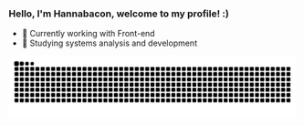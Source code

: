 ### Hello, I'm Hannabacon, welcome to my profile! :)


- 🔭 Currently working with Front-end
- 🌠 Studying systems analysis and development

<picture>
  <source media="(prefers-color-scheme: dark)" srcset="https://raw.githubusercontent.com/hannabacon/hannabacon/output/github-contribution-grid-snake-dark.svg">
  <source media="(prefers-color-scheme: light)" srcset="https://raw.githubusercontent.com/hannabacon/hannabacon/output/github-contribution-grid-snake.svg">
  <img alt="github contribution grid snake animation" src="https://raw.githubusercontent.com/hannabacon/hannabacon/output/github-contribution-grid-snake.svg">
</picture>


